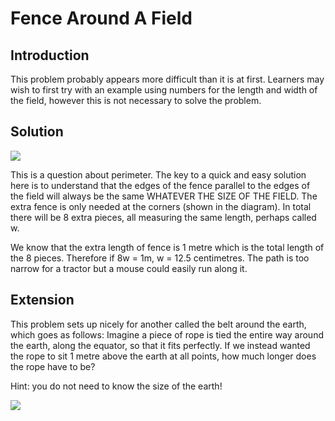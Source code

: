 # Fence Around A Field

## Introduction

This problem probably appears more difficult than it is at first. Learners may wish to first try with an example using numbers for the length and width of the field, however this is not necessary to solve the problem. 


## Solution

![](https://github.com/supportingami/sami-maths-club/blob/master/maths-club-pack/images/fence-around-a-field-3.png?raw=true)

This is a question about perimeter. The key to a quick and easy solution here is to understand that the edges of the fence parallel to the edges of the field will always be the same WHATEVER THE SIZE OF THE FIELD. 
The extra fence is only needed at the corners (shown in the diagram).
In total there will be 8 extra pieces, all measuring the same length, perhaps called w. 


We know that the extra length of fence is 1 metre which is the total length of the 8 pieces. 
Therefore if 8w = 1m, w = 12.5 centimetres. The path is too narrow for a tractor but a mouse could easily run along it.




## Extension
This problem sets up nicely for another called the belt around the earth, which goes as follows:
Imagine a piece of rope is tied the entire way around the earth, along the equator, so that it fits perfectly. If we instead wanted the rope to sit 1 metre above the earth at all points, how much longer does the rope have to be?

Hint: you do not need to know the size of the earth! 

![](https://github.com/supportingami/sami-maths-club/blob/master/maths-club-pack/images/fence-around-a-field-4.png?raw=true)


